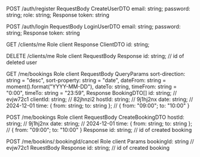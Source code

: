 POST /auth/register
RequestBody
    CreateUserDTO
        email: string;
        password: string;
        role: string;
Response
    token: string

POST /auth/login
RequestBody
    LoginUserDTO 
        email: string;
        password: string;
Response
    token: string

GET /clients/me
Role client
Response
    ClientDTO
        id: string;

DELETE /clients/me
Role client
RequestBody
Response
    id: string; // id of deleted user

GET /me/bookings
Role client
RequestBody
    QueryParams
        sort-direction: string = "desc",
        sort-property: string = "date",
        dateFrom: string = moment().format("YYYY-MM-DD"),
        dateTo: string,
        timeFrom: string = "0:00",
        timeTo: string = "23:59",
Response
    BookingDTO[]
        id: string; // evjw72c1
        clientId: string; // 82jhnzi2
        hostId: string; // 9j1hj2nx
        date: string; // 2024-12-01
        time: { from: string; to: string }; // { from: "09:00"; to: "10:00" }

POST /me/bookings
Role client
RequestBody
    CreateBookingDTO
        hostId: string; // 9j1hj2nx
        date: string; // 2024-12-01
        time: { from: string; to: string }; // { from: "09:00"; to: "10:00" }
Response
    id: string; // id of created booking

POST /me/bookins/:bookingId/cancel
Role client
Params
    bookingId: string // evjw72c1
ReuestBody
Response
    id: string; // id of created booking